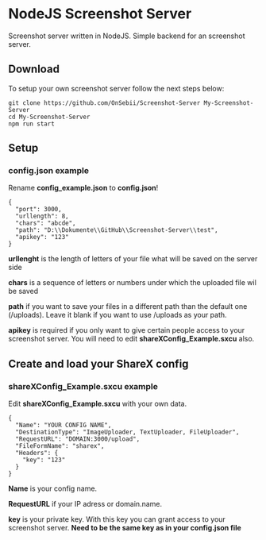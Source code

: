 # NodeJS Screenshot Server

Screenshot server written in NodeJS. Simple backend for an screenshot server.

## Download

To setup your own screenshot server follow the next steps below:

```
git clone https://github.com/OnSebii/Screenshot-Server My-Screenshot-Server
cd My-Screenshot-Server
npm run start
```

## Setup

### config.json example

Rename **config_example.json** to **config.json**!

```
{
  "port": 3000,
  "urllength": 8,
  "chars": "abcde",
  "path": "D:\\Dokumente\\GitHub\\Screenshot-Server\\test",
  "apikey": "123"
}
```

**urllenght** is the length of letters of your file what will be saved on the server side

**chars** is a sequence of letters or numbers under which the uploaded file wil be saved

**path** if you want to save your files in a different path than the default one (/uploads). Leave it blank if you want to use /uploads as your path.

**apikey** is required if you only want to give certain people access to your screenshot server. You will need to edit **shareXConfig_Example.sxcu** also.

## Create and load your ShareX config

### shareXConfig_Example.sxcu example

Edit **shareXConfig_Example.sxcu** with your own data.

```
{
  "Name": "YOUR CONFIG NAME",
  "DestinationType": "ImageUploader, TextUploader, FileUploader",
  "RequestURL": "DOMAIN:3000/upload",
  "FileFormName": "sharex",
  "Headers": {
    "key": "123"
  }
}
```

**Name** is your config name.

**RequestURL** if your IP adress or domain.name.

**key** is your private key. With this key you can grant access to your screenshot server. **Need to be the same key as in your config.json file**
